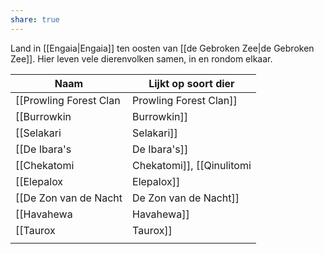 ```yaml
---
share: true
---
```

Land in [[Engaia|Engaia]] ten oosten van [[de Gebroken Zee|de Gebroken Zee]]. 
Hier leven vele dierenvolken samen, in en rondom elkaar.


| Naam                                          | Lijkt op soort dier                      |
| --------------------------------------------- | ---------------------------------------- |
| [[Prowling Forest Clan|Prowling Forest Clan]]                      | Kat & leeuw (Tabaxi en Leonin)           |
| [[Burrowkin|Burrowkin]]                                 | Haas (Harengon)                          |
| [[Selakari|Selakari]]                                  | Haai                                     |
| [[De Ibara's|De Ibara's]]                                | Capibara                                 |
| [[Chekatomi|Chekatomi]], [[Qinulitomi|Qinulitomi]] en [[Kilitomi|Kilitomi]] | Draak (Dragonborn)                       |
| [[Elepalox|Elepalox]]                                  | Olifant (Loxodon)                        |
| [[De Zon van de Nacht|De Zon van de Nacht]]                       | Mensen                                   |
| [[Havahewa|Havahewa]]                                  | Vogelachtigen (Kenku, Aarakocra en meer) |
| [[Taurox|Taurox]]                                    | Koe/stier (Minotaur)                     |
|                                               |                                          |
